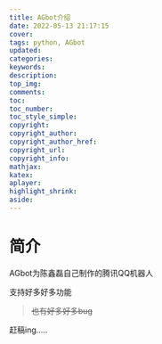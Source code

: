 ```yaml
---
title: AGbot介绍
date: 2022-05-13 21:17:15
cover:
tags: python, AGbot
updated:
categories:
keywords:
description:
top_img:
comments:
toc:
toc_number:
toc_style_simple:
copyright:
copyright_author:
copyright_author_href:
copyright_url:
copyright_info:
mathjax:
katex:
aplayer:
highlight_shrink:
aside:
---
```


# 简介

AGbot为陈鑫磊自己制作的腾讯QQ机器人

支持好多好多功能

> ~~也有好多好多bug~~

赶稿ing.....
